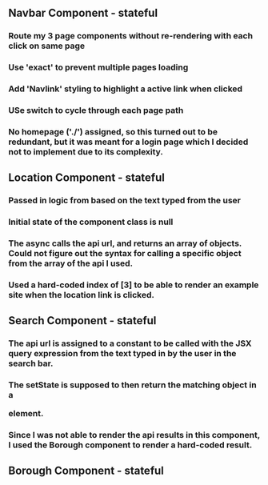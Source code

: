 ## Navbar Component - stateful

### Route my 3 page components without re-rendering with each click on same page
### Use 'exact' to prevent multiple pages loading  
### Add 'Navlink' styling to highlight a active link when clicked
### USe switch to cycle through each page path
### No homepage ('./') assigned, so this turned out to be redundant, but it was meant for a login page which I decided not to implement due to its complexity.

## Location Component - stateful

### Passed in logic from based on the text typed from the user
### Initial state of the component class is null
### The async calls the api url, and returns an array of objects. Could not figure out the syntax for calling a specific object from the array of the api I used.
### Used a hard-coded index of [3] to be able to render an example site when the location link is clicked.

## Search Component - stateful

### The api url is assigned to a constant to be called with the JSX query expression from the text typed in by the user in the search bar.
### The setState is supposed to then return the matching object in a <p> element.
### Since I was not able to render the api results in this component, I used the Borough component to render a hard-coded result.

## Borough Component - stateful
### 

